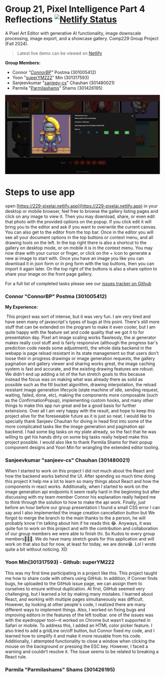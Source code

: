 # Group 21, Pixel Intelligence Part 4 Reflections [![Netlify Status](https://api.netlify.com/api/v1/badges/e2ce0974-8673-4cd8-bc26-cbcb41fe36e6/deploy-status)](https://app.netlify.com/sites/229-pixelai/deploys)
A Pixel Art Editor with generative AI functionality, image downscale processing, image export, and a showcase gallery. Comp229 Group Project (Fall 2024).


 > Latest live demo can be viewed on [Netlify](https://229-pixelai.netlify.app)


 **Group Members:**
 - Connor *"[ConnorBP](https://github.com/ConnorBP)"* Postma (301005412)
 - Yoon "[superYM222](https://github.com/superYM222)" Min (301317593)
 - Sanjeevkumar "[sanjeev-cs](https://github.com/sanjeev-cs)" Chauhan (301480021)
 - Parmila "[Parmilashams](https://github.com/Parmilashams)" Shams (301426195)

![image-20241208002125209](.\docs\gallery2.png)

# Steps to use app
open [https://229-pixelai.netlify.app](https://229-pixelai.netlify.app) in your desktop or mobile browser, feel free to browse the gallery listing pages and click on any image to view it. Then you may download, share, or even edit that photo with the provided options on the popup. If you click edit it will bring you to the editor and ask if you want to overwrite the current canvas. You can also get to the editor from the top bar. Once in the editor you will see all your document options in the top buttons or context menu, and all drawing tools on the left. In the top right there is also a shortcut to the gallery on desktop mode, or on mobile it is in the context menu. You may now draw with your cursor or finger, or click on the + icon to generate a new ai image to start with. Once you have an image you like you can download it in json form or in png form with the top buttons, then you can import it again later. On the top right of the buttons is also a share option to share your image on the front page gallery.

For a full list of completed tasks please see our [issues tracker on Github](https://github.com/ConnorBP/pixel-intelligence/issues?q=is%3Aissue+is%3Aclosed)

### Connor "ConnorBP" Postma (301005412)


**My Experience:**

​	This project was sort of intense, but it was very fun. I am very tired and have seen many of javascript's types of bugs at this point. There's still more stuff that can be extended on the program to make it even cooler, but I am quite happy with the feature set and code quality that we got it to for presentation day. Pixel art image scaling works flawlessly, the ai generator makes really cool stuff and is fairly responsive (although the progress bar's prediction code needs some adjustment), the whole data backend in the webapp is page reload resistant in its state management so that users don't loose their in progress drawings or image generation requests, the gallery pagination and gallery viewer and sharing works great, the image caching system is fast and accurate, and the existing drawing features are robust. We didn't end up adding a lot of the fun stretch goals to this because instead the focus was on making what was already there as solid as possible such as the fill bucket algorithm, drawing interpolation, the reload resistant image generation lifecycle (state machine of idle, sending request, waiting, failed, done, etc), making the components more composable (such as the ConfirmationPopup), implementing custom hooks, and many other things to make this app run great and be a good basis for further extensions. Over all I am very happy with the result, and hope to keep this project alive for the foreseeable future as it is just so neat. I would like to specially thank Sanjeev Chauhan for diving in head first into some of the more complicated tasks like the image generation and pagination api backend. I had some big tasks on my plate already, so the fact that he was willing to get his hands dirty on some big tasks really helped make this project possible. I would also like to thank Parmila Shams for their popup component designs and Yoon Min for wrangling the extended editor tooling.


### Sanjeevkumar "sanjeev-cs" Chauhan (301480021)

When I started to work on this project I did not much about the React and how the backend works behind the UI. After spending so much time doing this project it help me a lot to learn so many things about React and how the components in react works. Additionally, when I started to work on the image generation api endpoints it seem really hard in the beginning but after discussing with my team member Connor his explanation really helped me to think through the solution to how to make the api work. Finally, just before an hour before our group presentation I found a small CSS error I can say and I also implemented the image creation cancellation button but We forgot to merge the branch to the main thanks to the a person, he will probably know I'm talking about him if he reads this 😂. Anyways, it was quite fun to work on this project and with the contribution and collaboration of our group members we were able to finish thi. So Kudos to every group members🎉🎉🍾. We do have many stretch goals for this application and will work on that also but for now, at least for today, we are done😁. Lol I wrote quite a bit without noticing. XD

### Yoon Min(301317593) - Github: superYM222

This was my first time participating in a project like this. This project taught me how to share code with others using GitHub. In addition, if Conner finds bugs, he uploaded to the GitHub issue page, we can assign them to ourselves to ensure without duplication. At first, GitHub seemed very challenging, but I learned a lot by making many mistakes. I learned about React, and working with multiple pages simultaneously was difficult. However, by looking at other people's code, I realized there are many different ways to implement things. Also, I worked on fixing bugs and improving editors in the features of the left toolbar. one of the issues was with the eyedropper tool—it worked on Chrome but wasn’t supported in Safari or mobile. To address this, I added an HTML color picker feature. I also tried to add a gridLine on/off button, but Connor fixed my code, and I learned how to simplify it and make it more reusable from his code. Additionally, I attempted functionality to close a window when clicking the mouse on the background or pressing the ESC key. However, I faced a warning and couldn’t resolve it. The issue seems to be related to breaking a React rule. 

### Parmila "Parmilashams" Shams (301426195)
